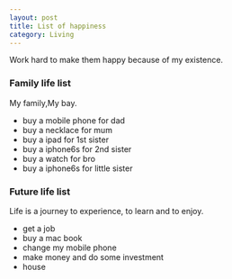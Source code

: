 ```yaml
---
layout: post
title: List of happiness
category: Living
---
```


Work hard to make them happy because of my existence.

### Family life list

My family,My bay.

* buy a mobile phone for dad
* buy a necklace for mum
* buy a ipad for 1st sister 
* buy a iphone6s for 2nd sister
* buy a watch for bro
* buy a iphone6s for little sister

### Future life list

Life is a journey to experience, to learn and to enjoy.

* get a job
* buy a mac book
* change my mobile phone
* make money and do some investment
* house
